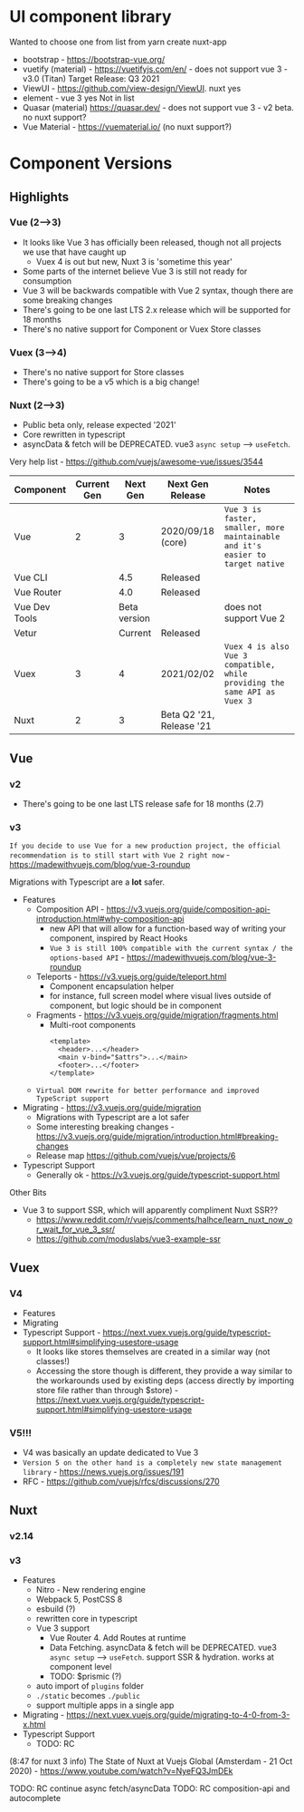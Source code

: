 

# UI component library
Wanted to choose one from list  from yarn create nuxt-app
- bootstrap - https://bootstrap-vue.org/
- vuetify (material) - https://vuetifyjs.com/en/ - does not support vue 3 - v3.0 (Titan) Target Release: Q3 2021 
- ViewUI - https://github.com/view-design/ViewUI. nuxt yes
- element - vue 3 yes
Not in list
- Quasar (material) https://quasar.dev/ - does not support vue 3 - v2 beta. no nuxt support?
- Vue Material - https://vuematerial.io/ (no nuxt support?)

# Component Versions

## Highlights
### Vue (2-->3)
- It looks like Vue 3 has officially been released, though not all projects we use that have caught up
  - Vuex 4 is out but new, Nuxt 3 is 'sometime this year'
- Some parts of the internet believe Vue 3 is still not ready for consumption
- Vue 3 will be backwards compatible with Vue 2 syntax, though there are some breaking changes
- There's going to be one last LTS 2.x release which will be supported for 18 months
- There's no native support for Component or Vuex Store classes
### Vuex (3-->4)
- There's no native support for Store classes
- There's going to be a v5 which is a big change!
### Nuxt (2-->3)
- Public beta only, release expected '2021'
- Core rewritten in typescript
- asyncData & fetch will be DEPRECATED. vue3 `async setup` --> `useFetch`.

Very help list - https://github.com/vuejs/awesome-vue/issues/3544

|Component|Current Gen|Next Gen| Next Gen Release | Notes
----------|------------|--------|---|---
Vue|2|3|2020/09/18 (core)|`Vue 3 is faster, smaller, more maintainable and it's easier to target native`
Vue CLI ||4.5|Released
Vue Router ||4.0|Released
Vue Dev Tools ||Beta version||does not support Vue 2
Vetur||Current|Released
Vuex|3|4| 2021/02/02|`Vuex 4 is also Vue 3 compatible, while providing the same API as Vuex 3`
Nuxt|2|3| Beta Q2 '21,<br> Release '21


## Vue
### v2
- There's going to be one last LTS release safe for 18 months (2.7)

### v3

`If you decide to use Vue for a new production project, the official recommendation is to still start with Vue 2 right now` - https://madewithvuejs.com/blog/vue-3-roundup

Migrations with Typescript are a **lot** safer.

- Features
  - Composition API - https://v3.vuejs.org/guide/composition-api-introduction.html#why-composition-api
    - new API that will allow for a function-based way of writing your component, inspired by React Hooks
    - `Vue 3 is still 100% compatible with the current syntax / the options-based API` - https://madewithvuejs.com/blog/vue-3-roundup
  - Teleports - https://v3.vuejs.org/guide/teleport.html
    - Component encapsulation helper
    - for instance, full screen model where visual lives outside of component, but logic should be in component
  - Fragments - https://v3.vuejs.org/guide/migration/fragments.html
    - Multi-root components
      ```
      <template>
        <header>...</header>
        <main v-bind="$attrs">...</main>
        <footer>...</footer>
      </template>
      ```
  - `Virtual DOM rewrite for better performance and improved TypeScript support`
- Migrating - https://v3.vuejs.org/guide/migration
  - Migrations with Typescript are a lot safer
  - Some interesting breaking changes - https://v3.vuejs.org/guide/migration/introduction.html#breaking-changes
  - Release map https://github.com/vuejs/vue/projects/6
- Typescript Support
  - Generally ok - https://v3.vuejs.org/guide/typescript-support.html

Other Bits
- Vue 3 to support SSR, which will apparently compliment Nuxt SSR??
  - https://www.reddit.com/r/vuejs/comments/halhce/learn_nuxt_now_or_wait_for_vue_3_ssr/
  - https://github.com/moduslabs/vue3-example-ssr



## Vuex

### V4
- Features
- Migrating
- Typescript Support - https://next.vuex.vuejs.org/guide/typescript-support.html#simplifying-usestore-usage
  - It looks like stores themselves are created in a similar way (not classes!)
  - Accessing the store though is different, they provide a way similar to the workarounds used by existing deps (access directly by importing store file rather than through $store) - https://next.vuex.vuejs.org/guide/typescript-support.html#simplifying-usestore-usage

### V5!!!
- V4 was basically an update dedicated to Vue 3
- `Version 5 on the other hand is a completely new state management library` - https://news.vuejs.org/issues/191
- RFC - https://github.com/vuejs/rfcs/discussions/270

  

## Nuxt 
### v2.14

### v3
- Features
  - Nitro - New rendering engine
  - Webpack 5, PostCSS 8
  - esbuild (?)
  - rewritten core in typescript
  - Vue 3 support
    - Vue Router 4. Add Routes at runtime
    - Data Fetching. asyncData & fetch will be DEPRECATED. vue3 `async setup` --> `useFetch`. support SSR & hydration. works at component level
    - TODO: $prismic (?)
  - auto import of `plugins` folder
  - `./static` becomes `./public`
  - support multiple apps in a single app
- Migrating - https://next.vuex.vuejs.org/guide/migrating-to-4-0-from-3-x.html
- Typescript Support
  - TODO: RC

(8:47 for nuxt 3 info) The State of Nuxt at Vuejs Global (Amsterdam - 21 Oct 2020) - https://www.youtube.com/watch?v=NyeFQ3JmDEk

TODO: RC continue async fetch/asyncData
TODO: RC composition-api and autocomplete

